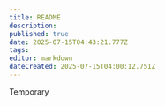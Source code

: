 ```yaml
---
title: README
description: 
published: true
date: 2025-07-15T04:43:21.777Z
tags: 
editor: markdown
dateCreated: 2025-07-15T04:00:12.751Z
---
```


Temporary

